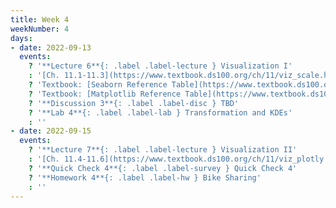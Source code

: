 ```yaml
---
title: Week 4
weekNumber: 4
days:
- date: 2022-09-13
  events:
    ? '**Lecture 6**{: .label .label-lecture } Visualization I'
    : '[Ch. 11.1-11.3](https://www.textbook.ds100.org/ch/11/viz_scale.html)'
    ? 'Textbook: [Seaborn Reference Table](https://www.textbook.ds100.org/ch/a04/ref_seaborn.html)'
    ? 'Textbook: [Matplotlib Reference Table](https://www.textbook.ds100.org/ch/a04/ref_matplotlib.html)'
    ? '**Discussion 3**{: .label .label-disc } TBD' 
    ? '**Lab 4**{: .label .label-lab } Transformation and KDEs'
    : ''
- date: 2022-09-15
  events:
    ? '**Lecture 7**{: .label .label-lecture } Visualization II'
    : '[Ch. 11.4-11.6](https://www.textbook.ds100.org/ch/11/viz_plotly.html)'
    ? '**Quick Check 4**{: .label .label-survey } Quick Check 4'
    ? '**Homework 4**{: .label .label-hw } Bike Sharing'
    : ''
---
```

